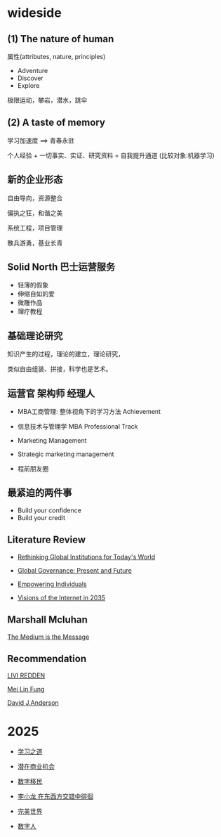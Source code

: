 # wideside

## (1) The nature of human

属性(attributes, nature, principles)

- Adventure
- Discover
- Explore

极限运动，攀岩，潜水，跳伞

## (2) A taste of memory

学习加速度 ==> 青春永驻

个人经验 + 一切事实、实证、研究资料 = 自我提升通道 (比较对象:机器学习)

## 新的企业形态

自由导向，资源整合

偏执之狂，和谐之美

系统工程，项目管理

散兵游勇，基业长青

## Solid North 巴士运营服务

- 轻薄的假象
- 伸缩自如的爱
- 微雕作品
- 理疗教程

## 基础理论研究

知识产生的过程，理论的建立，理论研究，

类似自由组装、拼接，科学也是艺术。

## 运营官 架构师 经理人

- MBA工商管理: 整体视角下的学习方法 Achievement

- 信息技术与管理学 MBA Professional Track
  
- Marketing Management

- Strategic marketing management

- 程前朋友圈


## 最紧迫的两件事

- Build your confidence
- Build your credit

## Literature Review

- [Rethinking Global Institutions for Today's World](https://www.newamerica.org/planetary-politics/future-of-institutions/blog/rethinking-global-institutions-for-todays-world/)

- [Global Governance: Present and Future](https://www.nature.com/articles/palcomms201545)

- [Empowering Individuals](https://www.pewresearch.org/internet/2022/02/07/4-empowering-individuals/)

- [Visions of the Internet in 2035](https://www.elon.edu/u/news/2022/02/07/visions-of-the-internet-in-2035/)

## Marshall Mcluhan

[The Medium is the Message](https://web.mit.edu/allanmc/www/mcluhan.mediummessage.pdf)


## Recommendation

[LIVI REDDEN](https://www.liviredden.com/about)

[Mei Lin Fung](https://peoplecentered.net/people/mei-lin-fung/)

[David J.Anderson](https://davidandersonlab.caltech.edu/people/professor-david-j-anderson)



# 2025

- [学习之道](https://github.com/softdata/atasteofmemory/blob/master/the_art_of_learning.md)

- [潜在商业机会](https://github.com/softdata/atasteofmemory/blob/master/businessMind.md)

- [数字移民](https://github.com/softdata/atasteofmemory/blob/master/the_truth_of_life.md)

- [李小龙 在东西方交错中徘徊](https://www.xinjiapo.news/news/128704)

- [完美世界](https://github.com/softdata/atasteofmemory/blob/master/perfectWorld.md)

- [数字人](https://github.com/softdata/atasteofmemory/blob/master/digital_man.md)

